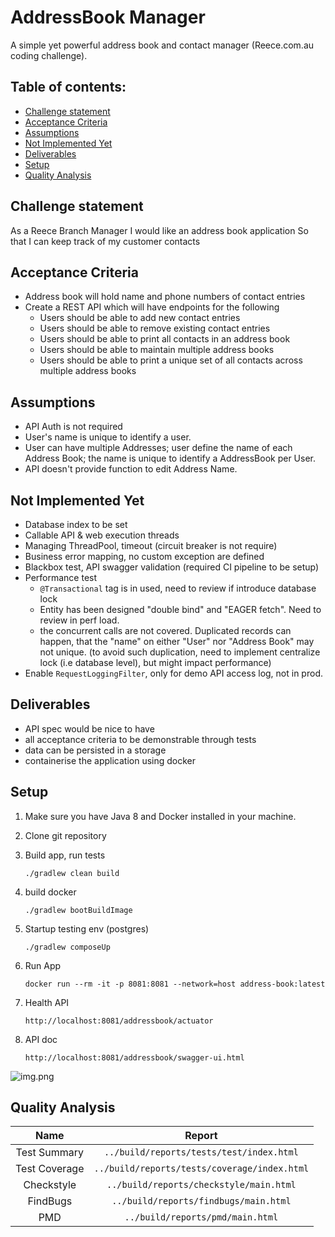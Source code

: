 # AddressBook Manager

A simple yet powerful address book and contact manager (Reece.com.au coding challenge).<br>

## Table of contents:

* [Challenge statement](./README.md#Challenge-statement)
* [Acceptance Criteria](./README.md#Acceptance-Criteria)
* [Assumptions](./README.md#Assumptions)
* [Not Implemented Yet](./README.md#Not-Implemented-Yet)
* [Deliverables](./README.md#Deliverables)
* [Setup](./README.md#Setup)
* [Quality Analysis](./README.md#Quality-Analysis)

## Challenge statement

As a Reece Branch Manager I would like an address book application So that I can keep track of my customer contacts

## Acceptance Criteria

- Address book will hold name and phone numbers of contact entries
- Create a REST API which will have endpoints for the following
    - Users should be able to add new contact entries
    - Users should be able to remove existing contact entries
    - Users should be able to print all contacts in an address book
    - Users should be able to maintain multiple address books
    - Users should be able to print a unique set of all contacts across multiple address books

## Assumptions

- API Auth is not required
- User's name is unique to identify a user.
- User can have multiple Addresses; user define the name of each Address Book; the name is unique to identify a
  AddressBook per User.
- API doesn't provide function to edit Address Name.

## Not Implemented Yet

- Database index to be set
- Callable API & web execution threads
- Managing ThreadPool, timeout (circuit breaker is not require)
- Business error mapping, no custom exception are defined
- Blackbox test, API swagger validation (required CI pipeline to be setup)
- Performance test
    - `@Transactional` tag is in used, need to review if introduce database lock
    - Entity has been designed "double bind" and "EAGER fetch". Need to review in perf load.
    - the concurrent calls are not covered. Duplicated records can happen, that the "name" on either "User" nor "Address
      Book" may not unique. (to avoid such duplication, need to implement centralize lock (i.e database level), but
      might impact performance)
- Enable `RequestLoggingFilter`, only for demo API access log, not in prod.

## Deliverables

- API spec would be nice to have
- all acceptance criteria to be demonstrable through tests
- data can be persisted in a storage
- containerise the application using docker

## Setup

1. Make sure you have Java 8 and Docker installed in your machine.
2. Clone git repository
3. Build app, run tests

   ```./gradlew clean build```

4. build docker

   ```./gradlew bootBuildImage```

5. Startup testing env (postgres)

   ```./gradlew composeUp```

6. Run App

   ```docker run --rm -it -p 8081:8081 --network=host address-book:latest```

7. Health API

   ``http://localhost:8081/addressbook/actuator``

8. API doc

   ``http://localhost:8081/addressbook/swagger-ui.html``

![img.png](swagger-ui.png)

## Quality Analysis

|Name|Report|
|:----:|:---:|
|Test Summary|```../build/reports/tests/test/index.html```|
|Test Coverage|```../build/reports/tests/coverage/index.html```|
|Checkstyle|```../build/reports/checkstyle/main.html```|
|FindBugs|```../build/reports/findbugs/main.html```|
|PMD|```../build/reports/pmd/main.html```|
